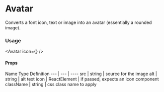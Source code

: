 # Avatar

Converts a font icon, text or image into an avatar (essentially a rounded image).


### Usage

<Avatar src="https://some-img.com/img.png" alt="yep an image" role="presentation" />

<Avatar icon={<SomeIcon />} />

#### Props

Name    Type  Definition
--- | --- | ----
src | string | source for the image
alt | string | alt text
icon | ReactElement | if passed, expects an icon component
className | string | css class name to apply
